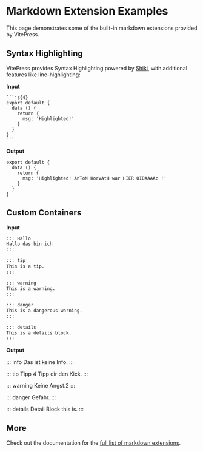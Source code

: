 # Markdown Extension Examples

This page demonstrates some of the built-in markdown extensions provided by VitePress.

## Syntax Highlighting

VitePress provides Syntax Highlighting powered by [Shiki](https://github.com/shikijs/shiki), with additional features like line-highlighting:

**Input**

````
```js{4}
export default {
  data () {
    return {
      msg: 'Highlighted!'
    }
  }
}
```
````

**Output**

```js{4}
export default {
  data () {
    return {
      msg: 'Highlighted! AnToN HorVAtH war HIER OIDAAAAc !'
    }
  }
}
```

## Custom Containers

**Input**

```md
::: Hallo
Hallo das bin ich
:::

::: tip
This is a tip.
:::

::: warning
This is a warning.
:::

::: danger
This is a dangerous warning.
:::

::: details
This is a details block.
:::
```

**Output**

::: info
Das ist keine Info.
:::

::: tip
Tipp 4 Tipp dir den Kick.
:::

::: warning
Keine Angst.2
:::

::: danger
Gefahr.
:::

::: details
Detail Block this is.
:::

## More

Check out the documentation for the [full list of markdown extensions](https://vitepress.dev/guide/markdown).
